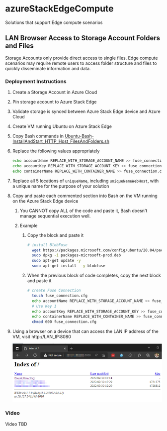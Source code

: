 # azureStackEdgeCompute

Solutions that support Edge compute scenarios

## LAN Browser Access to Storage Account Folders and Files

Storage Accounts only provide direct access to single files. Edge compute scenarios may require remote users to access folder structure and files to quickly disseminate information and data.

### Deployment Instructions

1. Create a Storage Account in Azure Cloud
2. Pin storage account to Azure Stack Edge
3. Validate storage is synced between Azure Stack Edge device and Azure Cloud
4. Create VM running Ubuntu on Azure Stack Edge
5. Copy Bash commands in [Ubuntu-Bash-InstallAndStart_HTTP_Host_FilesAndFolders.sh](./Ubuntu-Bash-InstallAndStart_HTTP_Host_FilesAndFolders.sh) 
6. Replace the following values appropriately 

     ```bash
     echo accountName REPLACE_WITH_STORAGE_ACCOUNT_NAME >> fuse_connection.cfg
     echo accountKey REPLACE_WITH_STORAGE_ACCOUNT_KEY >> fuse_connection.cfg
     echo containerName REPLACE_WITH_CONTAINER_NAME >> fuse_connection.cfg
     ```

7. Replace all 5 locations of `uniqueName`, including `uniqueNameWebHost`, with a unique name for the purpose of your solution

8. Copy and paste each commented section into Bash on the VM running on the Azure Stack Edge device

   1. You CANNOT copy ALL of the code and paste it, Bash doesn't manage sequential execution well.

   2. Example 

      1. Copy the block and paste it

         ~~~bash
         # install BlobFuse
           wget https://packages.microsoft.com/config/ubuntu/20.04/packages-microsoft-prod.deb
           sudo dpkg -i packages-microsoft-prod.deb
           sudo apt-get update -y 
           sudo apt-get install  -y blobfuse
         ~~~
         
      2. When the previous block of code completes, copy the next block and paste it
      
         ~~~bash
         # create Fuse Connection
           touch fuse_connection.cfg
           echo accountName REPLACE_WITH_STORAGE_ACCOUNT_NAME >> fuse_connection.cfg
           # Use Key 1
           echo accountKey REPLACE_WITH_STORAGE_ACCOUNT_KEY >> fuse_connection.cfg
           echo containerName REPLACE_WITH_CONTAINER_NAME >> fuse_connection.cfg
           chmod 600 fuse_connection.cfg
         ~~~
   
9. Using a browser on a device that can access the LAN IP address of the VM, visit http://LAN_IP:8080

   ![BrowserFolderView](./BrowserFolderView.png)

### Video

Video TBD
